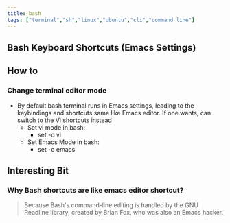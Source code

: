 ```yaml
---
title: bash
tags: ["terminal","sh","linux","ubuntu","cli","command line"]
---
```


## Bash Keyboard Shortcuts (Emacs Settings)



## How to

### Change terminal editor mode

- By default bash terminal runs in Emacs settings, leading to the keybindings and shortcuts same like Emacs editor. If one wants, can switch to the Vi shortcuts instead
  - Set vi mode in bash:
    - set -o vi
  - Set Emacs Mode in bash:
    - set -o emacs

## Interesting Bit

### Why Bash shortcuts are like emacs editor shortcut?

> Because Bash's command-line editing is handled by the GNU Readline library, created by Brian Fox, who was also an Emacs hacker.
